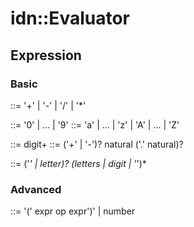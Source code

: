 # idn::Evaluator

## Expression

### Basic

<op> ::= '+' | '-' | '/' | '*'

<digit> ::= '0' | ... | '9'
<letter> ::= 'a' | ... | 'z' | 'A' | ... | 'Z'

<natural> ::= digit+
<number> ::= ('+' | '-')? natural ('.' natural)?

<name> ::= ('_' | letter)? (letters | digit | '_')*

### Advanced

<expr> ::= '(' expr op expr')' | number
